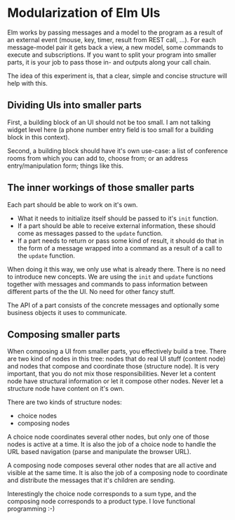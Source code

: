 # Modularization of Elm UIs

Elm works by passing messages and a model to the program as a result of an
external event (mouse, key, timer, result from REST call, ...). For each
message-model pair it gets back a view, a new model, some commands to execute and subscriptions. If you want to split your program into smaller parts, it is your job to pass those in- and outputs along your call chain.

The idea of this experiment is, that a clear, simple and concise structure will help with this.

## Dividing UIs into smaller parts

First, a building block of an UI should not be too small. I am not talking
widget level here (a phone number entry field is too small for a building block in this context).

Second, a building block should have it's own use-case: a list of conference rooms from which you can add to, choose from; or an address entry/manipulation form; things like this.

## The inner workings of those smaller parts

Each part should be able to work on it's own.

- What it needs to initialize itself should be passed to it's `init` function.
- If a part should be able to receive external information, these should come as messages passed to the `update` function.
- If a part needs to return or pass some kind of result, it should do that in the form of a message wrapped into a command as a result of a call to the `update` function.

When doing it this way, we only use what is already there. There is no need to introduce new concepts. We are using the `init` and `update` functions together with messages and commands to pass information between different parts of the the UI. No need for other fancy stuff.

The API of a part consists of the concrete messages and optionally some business objects it uses to communicate.

## Composing smaller parts

When composing a UI from smaller parts, you effectively build a tree. There are two kind of nodes in this tree: nodes that do real UI stuff (content node) and nodes that compose and coordinate those (structure node). It is very important, that you do not mix those responsibilities. Never let a content node have structural information or let it compose other nodes. Never let a structure node have content on it's own.

There are two kinds of structure nodes:

- choice nodes
- composing nodes

A choice node coordinates several other nodes, but only one of those nodes is active at a time. It is also the job of a choice node to handle the URL based navigation (parse and manipulate the browser URL).

A composing node composes several other nodes that are all active and visible at the same time. It is also the job of a composing node to coordinate and distribute the messages that it's children are sending.

Interestingly the choice node corresponds to a sum type, and the composing node corresponds to a product type. I love functional programming :-)

